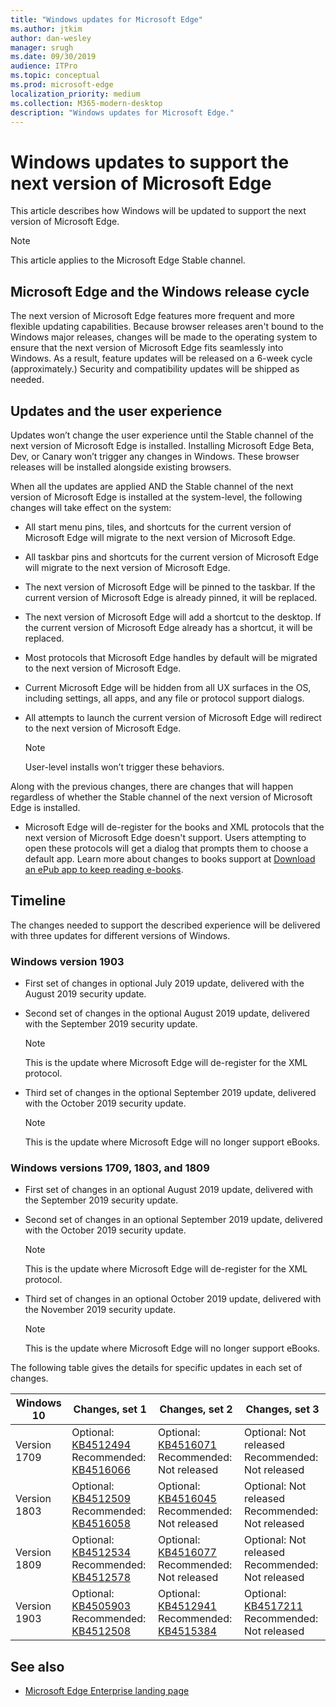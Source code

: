 ```yaml
---
title: "Windows updates for Microsoft Edge"
ms.author: jtkim
author: dan-wesley
manager: srugh
ms.date: 09/30/2019
audience: ITPro
ms.topic: conceptual
ms.prod: microsoft-edge
localization_priority: medium
ms.collection: M365-modern-desktop
description: "Windows updates for Microsoft Edge."
---
```


# Windows updates to support the next version of Microsoft Edge

This article describes how Windows will be updated to support the next version of Microsoft Edge.

> [!NOTE]
> This article applies to the Microsoft Edge Stable channel.

## Microsoft Edge and the Windows release cycle

The next version of Microsoft Edge features more frequent and more flexible updating capabilities. Because browser releases aren't bound to the Windows major releases, changes will be made to the operating system to ensure that the next version of Microsoft Edge fits seamlessly into Windows. As a result, feature updates will be released on a 6-week cycle (approximately.) Security and compatibility updates will be shipped as needed.

## Updates and the user experience

Updates won’t change the user experience until the Stable channel of the next version of Microsoft Edge is installed. Installing Microsoft Edge Beta, Dev, or Canary won’t trigger any changes in Windows. These browser releases will be installed alongside existing browsers.

When all the updates are applied AND the Stable channel of the next version of Microsoft Edge is installed at the system-level, the following changes will take effect on the system:

- All start menu pins, tiles, and shortcuts for the current version of Microsoft Edge will migrate to the next version of Microsoft Edge.
- All taskbar pins and shortcuts for the current version of Microsoft Edge will migrate to the next version of Microsoft Edge.
- The next version of Microsoft Edge will be pinned to the taskbar. If the current version of Microsoft Edge is already pinned, it will be replaced.
- The next version of Microsoft Edge will add a shortcut to the desktop. If the current version of Microsoft Edge already has a shortcut, it will be replaced.
- Most protocols that Microsoft Edge handles by default will be migrated to the next version of Microsoft Edge.
- Current Microsoft Edge will be hidden from all UX surfaces in the OS, including settings, all apps, and any file or protocol support dialogs.
- All attempts to launch the current version of Microsoft Edge will redirect to the next version of Microsoft Edge.

  > [!NOTE]
  > User-level installs won’t trigger these behaviors.

Along with the previous changes, there are changes that will happen regardless of whether the Stable channel of the next version of Microsoft Edge is installed.

- Microsoft Edge will de-register for the books and XML protocols that the next version of Microsoft Edge doesn't support. Users attempting to open these protocols will get a dialog that prompts them to choose a default app. Learn more about changes to books support at [Download an ePub app to keep reading e-books](https://nam06.safelinks.protection.outlook.com/?url=https%3A%2F%2Fsupport.microsoft.com%2Fhelp%2F4517840&data=02%7C01%7Cv-danwes%40microsoft.com%7Cc9f8571b880549c30fcf08d72be5eaf9%7C72f988bf86f141af91ab2d7cd011db47%7C1%7C0%7C637026138803983526&sdata=qtb3DvVZQ6H%2FFXnBievkl%2B%2BngAQXwl340PcH8kRc3y4%3D&reserved=0).

## Timeline

The changes needed to support the described experience will be delivered with three updates for different versions of Windows.

### Windows version 1903

- First set of changes in optional July 2019 update, delivered with the August 2019 security update.
- Second set of changes in the optional August 2019 update, delivered with the September 2019 security update.

  > [!NOTE]
  > This is the update where Microsoft Edge will de-register for the XML protocol.

- Third set of changes in the optional September 2019 update, delivered with the October 2019 security update.

  > [!NOTE]
  > This is the update where Microsoft Edge will no longer support eBooks.

### Windows versions 1709, 1803, and 1809

- First set of changes in an optional August 2019 update, delivered with the September 2019 security update.
- Second set of changes in an optional September 2019 update, delivered with the October 2019 security update.

  > [!NOTE]
  > This is the update where Microsoft Edge will de-register for the XML protocol.

- Third set of changes in an optional October 2019 update, delivered with the November 2019 security update.

  > [!NOTE]
  > This is the update where Microsoft Edge will no longer support eBooks.

The following table gives the details for specific updates in each set of changes.

|Windows 10 |Changes, set 1  |Changes, set 2  |Changes, set 3  |
|---------|---------|---------|---------|
|Version 1709     |Optional: [KB4512494](https://support.microsoft.com/help/4512494)<br/>Recommended: [KB4516066](https://support.microsoft.com/help/4516066)         |Optional: [KB4516071](https://support.microsoft.com/help/4516071)<br/>Recommended: Not released         |Optional: Not released<br/>Recommended: Not released         |
|Version 1803     |Optional: [KB4512509](https://support.microsoft.com/help/4512509)<br/>Recommended: [KB4516058](https://support.microsoft.com/help/4516058)         |Optional: [KB4516045](https://support.microsoft.com/help/4516045)<br/>Recommended: Not released         |Optional: Not released<br/>Recommended: Not released         |
|Version 1809     |Optional: [KB4512534](https://support.microsoft.com/help/4512534)<br/>Recommended: [KB4512578](https://support.microsoft.com/help/4512578)         |Optional: [KB4516077](https://support.microsoft.com/help/4516077)<br/>Recommended: Not released         |Optional: Not released<br/>Recommended: Not released         |
|Version 1903     |Optional: [KB4505903](https://support.microsoft.com/help/4505903/windows-10-update-kb4505903)<br/>Recommended: [KB4512508](https://support.microsoft.com/help/4512508/windows-10-update-kb4512508)         |Optional: [KB4512941](https://support.microsoft.com/help/4512941) <br/>Recommended: [KB4515384](https://support.microsoft.com/help/4515384)         |Optional: [KB4517211](https://support.microsoft.com/help/4517211)<br/>Recommended: Not released         |

## See also

- [Microsoft Edge Enterprise landing page](https://aka.ms/EdgeEnterprise)
